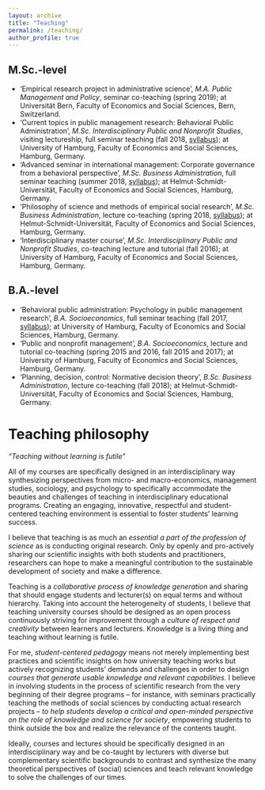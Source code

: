 ```yaml
---
layout: archive
title: "Teaching"
permalink: /teaching/
author_profile: true
---
```




M.Sc.-level
-------------

* ‘Empirical research project in administrative science’, *M.A. Public Management and Policy*, seminar co-teaching (spring 2019); at Universität Bern, Faculty of Economics and Social Sciences, Bern, Switzerland.
* ‘Current topics in public management research: Behavioral Public Administration’, *M.Sc. Interdisciplinary Public and Nonprofit Studies*, visiting lectureship, full seminar teaching (fall 2018, [syllabus](https://ksweissmueller.github.io/files/2018_10_DruckfrischePuMA_Seminarplan_&_Literaturliste.pdf)); at University of Hamburg, Faculty of Economics and Social Sciences, Hamburg, Germany.
* ‘Advanced seminar in international management: Corporate governance from a behavioral perspective’, *M.Sc. Business Administration*, full seminar teaching (summer 2018, <a href="https://ksweissmueller.github.io/files/20180522_LVA_Master_Seminar_Internationales_Management_KW.pdf ">syllabus</a>); at Helmut-Schmidt-Universität, Faculty of Economics and Social Sciences, Hamburg, Germany.
* ‘Philosophy of science and methods of empirical social research’, *M.Sc. Business Administration*, lecture co-teaching (spring 2018, <a href="https://ksweissmueller.github.io/files/2018_Master_Wissenschaftstheorie_EmpSozialforschung_KW.pdf">syllabus</a>); at Helmut-Schmidt-Universität, Faculty of Economics and Social Sciences, Hamburg, Germany.
* ‘Interdisciplinary master course’, *M.Sc. Interdisciplinary Public and Nonprofit Studies*, co-teaching lecture and tutorial (fall 2016); at University of Hamburg, Faculty of Economics and Social Sciences, Hamburg, Germany.



B.A.-level
-------------


* ‘Behavioral public administration: Psychology in public management research’, *B.A. Socioeconomics*, full seminar teaching (fall 2017, [syllabus](https://ksweissmueller.github.io/files/2017_18_UHH_BPA_Seminarplan_&_Literaturliste.pdf)); at University of Hamburg, Faculty of Economics and Social Sciences, Hamburg, Germany.
* ‘Public and nonprofit management’, *B.A. Socioeconomics*, lecture and tutorial co-teaching (spring 2015 and 2016, fall 2015 and 2017); at University of Hamburg, Faculty of Economics and Social Sciences, Hamburg, Germany.
* ‘Planning, decision, control: Normative decision theory’, *B.Sc. Business Administration*, lecture co-teaching (fall 2018); at Helmut-Schmidt-Universität, Faculty of Economics and Social Sciences, Hamburg, Germany.





Teaching philosophy
========================== 


*“Teaching without learning is futile”*


All of my courses are specifically designed in an interdisciplinary way synthesizing perspectives from micro- and macro-economics, management studies, sociology, and psychology to specifically accommodate the beauties and challenges of teaching in interdisciplinary educational programs. Creating an engaging, innovative, respectful and student-centered teaching environment is essential to foster students’ learning success.

I believe that teaching is as much an *essential a part of the profession of science* as is conducting original research. Only by openly and pro-actively sharing our scientific insights with both students and practitioners, researchers can hope to make a meaningful contribution to the sustainable development of society and make a difference.

Teaching is a *collaborative process of knowledge generation* and sharing that should engage students and lecturer(s) on equal terms and without hierarchy. Taking into account the heterogeneity of students, I believe that teaching university courses should be designed as an open process continuously striving for improvement through a *culture of respect and creativity* between learners and lecturers. Knowledge is a living thing and teaching without learning is futile.

For me, *student-centered pedagogy* means not merely implementing best practices and scientific insights on how university teaching works but actively recognizing students’ demands and challenges in order to design *courses that generate usable knowledge and relevant capabilities*. I believe in involving students in the process of scientific research from the very beginning of their degree programs – for instance, with seminars practically teaching the methods of social sciences by conducting actual research projects – *to help students develop a critical and open-minded perspective on the role of knowledge and science for society*, empowering students to think outside the box and realize the relevance of the contents taught.


Ideally, courses and lectures should be specifically designed in an interdisciplinary way and be co-taught by lecturers with diverse but complementary scientific backgrounds to contrast and synthesize the many theoretical perspectives of (social) sciences and teach relevant knowledge to solve the challenges of our times.

